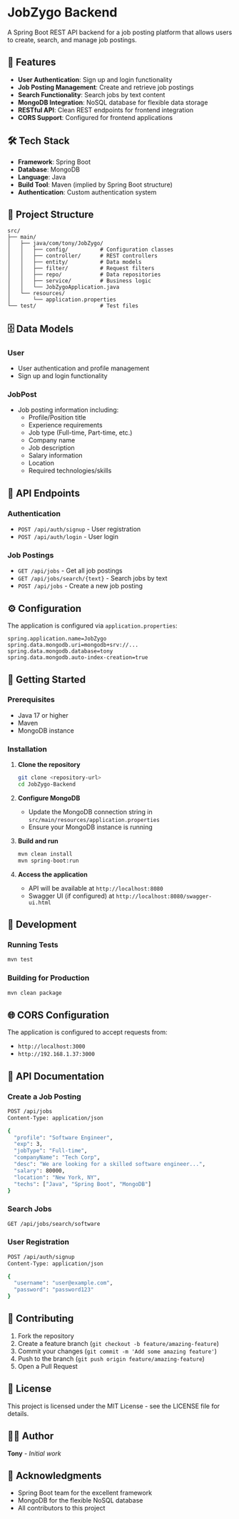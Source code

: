 # JobZygo Backend

A Spring Boot REST API backend for a job posting platform that allows users to create, search, and manage job postings.

## 🚀 Features

- **User Authentication**: Sign up and login functionality
- **Job Posting Management**: Create and retrieve job postings
- **Search Functionality**: Search jobs by text content
- **MongoDB Integration**: NoSQL database for flexible data storage
- **RESTful API**: Clean REST endpoints for frontend integration
- **CORS Support**: Configured for frontend applications

## 🛠️ Tech Stack

- **Framework**: Spring Boot
- **Database**: MongoDB
- **Language**: Java
- **Build Tool**: Maven (implied by Spring Boot structure)
- **Authentication**: Custom authentication system

## 📁 Project Structure

```
src/
├── main/
│   ├── java/com/tony/JobZygo/
│   │   ├── config/          # Configuration classes
│   │   ├── controller/      # REST controllers
│   │   ├── entity/          # Data models
│   │   ├── filter/          # Request filters
│   │   ├── repo/            # Data repositories
│   │   ├── service/         # Business logic
│   │   └── JobZygoApplication.java
│   └── resources/
│       └── application.properties
└── test/                    # Test files
```

## 🗄️ Data Models

### User
- User authentication and profile management
- Sign up and login functionality

### JobPost
- Job posting information including:
  - Profile/Position title
  - Experience requirements
  - Job type (Full-time, Part-time, etc.)
  - Company name
  - Job description
  - Salary information
  - Location
  - Required technologies/skills

## 🔌 API Endpoints

### Authentication
- `POST /api/auth/signup` - User registration
- `POST /api/auth/login` - User login

### Job Postings
- `GET /api/jobs` - Get all job postings
- `GET /api/jobs/search/{text}` - Search jobs by text
- `POST /api/jobs` - Create a new job posting

## ⚙️ Configuration

The application is configured via `application.properties`:

```properties
spring.application.name=JobZygo
spring.data.mongodb.uri=mongodb+srv://...
spring.data.mongodb.database=tony
spring.data.mongodb.auto-index-creation=true
```

## 🚀 Getting Started

### Prerequisites
- Java 17 or higher
- Maven
- MongoDB instance

### Installation

1. **Clone the repository**
   ```bash
   git clone <repository-url>
   cd JobZygo-Backend
   ```

2. **Configure MongoDB**
   - Update the MongoDB connection string in `src/main/resources/application.properties`
   - Ensure your MongoDB instance is running

3. **Build and run**
   ```bash
   mvn clean install
   mvn spring-boot:run
   ```

4. **Access the application**
   - API will be available at `http://localhost:8080`
   - Swagger UI (if configured) at `http://localhost:8080/swagger-ui.html`

## 🔧 Development

### Running Tests
```bash
mvn test
```

### Building for Production
```bash
mvn clean package
```

## 🌐 CORS Configuration

The application is configured to accept requests from:
- `http://localhost:3000`
- `http://192.168.1.37:3000`

## 📝 API Documentation

### Create a Job Posting
```bash
POST /api/jobs
Content-Type: application/json

{
  "profile": "Software Engineer",
  "exp": 3,
  "jobType": "Full-time",
  "companyName": "Tech Corp",
  "desc": "We are looking for a skilled software engineer...",
  "salary": 80000,
  "location": "New York, NY",
  "techs": ["Java", "Spring Boot", "MongoDB"]
}
```

### Search Jobs
```bash
GET /api/jobs/search/software
```

### User Registration
```bash
POST /api/auth/signup
Content-Type: application/json

{
  "username": "user@example.com",
  "password": "password123"
}
```

## 🤝 Contributing

1. Fork the repository
2. Create a feature branch (`git checkout -b feature/amazing-feature`)
3. Commit your changes (`git commit -m 'Add some amazing feature'`)
4. Push to the branch (`git push origin feature/amazing-feature`)
5. Open a Pull Request

## 📄 License

This project is licensed under the MIT License - see the LICENSE file for details.

## 👨‍💻 Author

**Tony** - *Initial work*

## 🙏 Acknowledgments

- Spring Boot team for the excellent framework
- MongoDB for the flexible NoSQL database
- All contributors to this project
